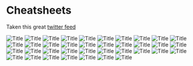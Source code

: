 # Cheatsheets
Taken this great [twitter feed](https://threadreaderapp.com/thread/1368241476753371140.html)

![](/img/Evz0nCYWQAERs7o.png?raw=true "Title")
![](/img/Evz2nHgXcAEf2vT.jpg?raw=true "Title")
![](/img/Evz2Ye2WQAIwHbH.jpg?raw=true "Title")
![](/img/Evz2P8FWYAYFrzX.jpg?raw=true "Title")
![](/img/Evz2hXQWEAI3pru.jpg?raw=true "Title")
![](/img/Evz2v6gXYAY0lTD.jpg?raw=true "Title")
![](/img/Evz20J0WQAcAAPP.jpg?raw=true "Title")
![](/img/Evz243ZXYAcB6za.jpg?raw=true "Title")
![](/img/Evz2-12XcAUEHAv.jpg?raw=true "Title")
![](/img/Evz3DpLWYAgmP0a.jpg?raw=true "Title")
![](/img/Evz3JtMXcAUKOb2.jpg?raw=true "Title")
![](/img/Evz3PQUXcAAFaKs.jpg?raw=true "Title")
![](/img/Evz3TypWYAElfWM.png?raw=true "Title")
![](/img/Evz3YmmXYAMkdyq.jpg?raw=true "Title")
![](/img/Evz3ehzXcAQzcgZ.jpg?raw=true "Title")
![](/img/Evz3nZRXAAEBzYD.jpg?raw=true "Title")
![](/img/Evz3yR-WEAMkg9m.png?raw=true "Title")
![](/img/Evz37h6WEAc3FOt.jpg?raw=true "Title")
![](/img/Evz5DVZXAAIWCtl.jpg?raw=true "Title")
![](/img/Evz5J9gXYAESAn3.png?raw=true "Title")
![](/img/Evz5WImWEAc5Qox.jpg?raw=true "Title")
![](/img/Evz5cTSWEAENgIO.png?raw=true "Title")
![](/img/Evz5rj6WQAA6Chu.jpg?raw=true "Title")
![](/img/Evz589qXAAYmzhv.png?raw=true "Title")
![](/img/Evz6H5jXYAsZdSf.png?raw=true "Title")
![](/img/Evz6PX1XIAIGO5M.jpg?raw=true "Title")
![](/img/Evz6WC4WYAMYz3f.png?raw=true "Title")
![](/img/Evz6d_zXcAsg7IM.jpg?raw=true "Title")
![](/img/Evz6nMDWQAU3DCX.jpg?raw=true "Title")
![](/img/Evz6070WQAA8ehj.png?raw=true "Title")
![](/img/Evz68thXAAM2cua.jpg?raw=true "Title")
![](/img/Evz7ExDWYAE36Q1.png?raw=true "Title")
![](/img/Evz7LH9XEAAnEbl.png?raw=true "Title")
![](/img/Evz7Sd5WQAUwRaZ.jpg?raw=true "Title")
![](/img/Evz7Ya_WgAgkaIR.jpg?raw=true "Title")
![](/img/Evz7cxKXAAEDqrD.jpg?raw=true "Title")
![](/img/Evz7xofWgAMChXA.jpg?raw=true "Title")
